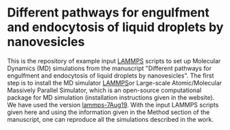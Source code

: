 # Different pathways for engulfment and endocytosis of liquid droplets by nanovesicles
This is the repository of example input [LAMMPS](https://www.lammps.org/#gsc.tab=0) scripts to set up Molecular Dynamics (MD) simulations from the manuscript "Different pathways for engulfment and endocytosis of liquid droplets by nanovesicles". 
The first step is to install the MD simulator [LAMMPS](https://www.lammps.org/#gsc.tab=0)or Large-scale Atomic/Molecular Massively Parallel Simulator, which is an open-source computational package for MD simulation (installation instructions given in the website). We have used the version [lammps-7Aug19](https://download.lammps.org/tars/). 
With the input LAMMPS scripts given here and using the information given in the Method section of the manuscript, one can reproduce all the simulations described in the work. 
